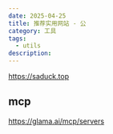 ```yaml
---
date: 2025-04-25
title: 推荐实用网站 - 公
category: 工具
tags:
  - utils
description:
---
```


https://saduck.top

## mcp

https://glama.ai/mcp/servers

